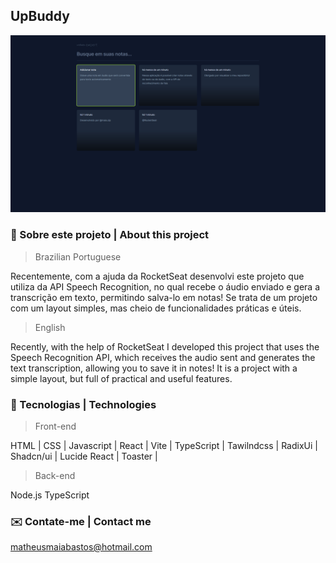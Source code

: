 ## UpBuddy
![Project preview](/.github/previewWeb.png)

### 📝 Sobre este projeto | About this project
>Brazilian Portuguese

Recentemente, com a ajuda da RocketSeat desenvolvi este projeto que utiliza da API Speech Recognition, no qual recebe o áudio enviado e gera a transcrição em texto, permitindo salva-lo em notas!
Se trata de um projeto com um layout simples, mas cheio de funcionalidades práticas e úteis.

>English

Recently, with the help of RocketSeat I developed this project that uses the Speech Recognition API, which receives the audio sent and generates the text transcription, allowing you to save it in notes!
It is a project with a simple layout, but full of practical and useful features.

### 📡 Tecnologias | Technologies
>Front-end

 HTML | CSS | Javascript | React | Vite | TypeScript | Tawilndcss | RadixUi | Shadcn/ui | Lucide React | Toaster | 

>Back-end

Node.js TypeScript 

### ✉️ Contate-me | Contact me 
matheusmaiabastos@hotmail.com
